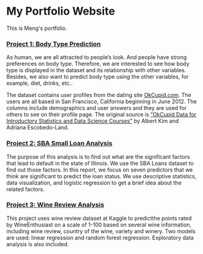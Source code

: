 # My Portfolio Website

This is Meng's portfolio.

### [Project 1: Body Type Prediction](https://github.com/menglei2/Body_Type_Prediction)

As human, we are all attracted to people’s look. And people have strong preferences on body type. Therefore, we are interested to see how body type is displayed in the dataset and its relationship with other variables. Besides, we also want to predict body type using the other variables, for example, diet, drinks, etc..

The dataset contains user profiles from the dating site [OkCupid.com](okcupid.com). The users are all based in San Francisco, California beginning in June 2012. The columns include demographics and user answers and they are used for others to see on their profile page. The original source is [“OkCupid Data for Introductory Statistics and Data Science Courses”](https://amstat.tandfonline.com/doi/abs/10.1080/10691898.2015.11889737#) by Albert Kim and Adriana Escobedo-Land. 


### [Project 2: SBA Small Loan Analysis](https://github.com/menglei2/SBA_Small_Loan_Analysis)

The purpose of this analysis is to find out what are the significant factors that lead to default in the state of Illinois. We use the SBA Loans dataset to find out those factors. In this report, we focus on seven predictors that we think are significant to predict the loan status. We use descriptive statistics, data visualization, and logistic regression to get a brief idea about the related factors.


### [Project 3: Wine Review Analysis](https://github.com/menglei2/Wine_Review_Analysis)

This project uses wine review dataset at Kaggle to predictthe points rated by WineEnthusiast on a scale of 1-100 based on several wine information, including wine review, country of the wine, variety and winery. Two models are used: linear regression and random forest regression. Exploratory data analysis is also included.
